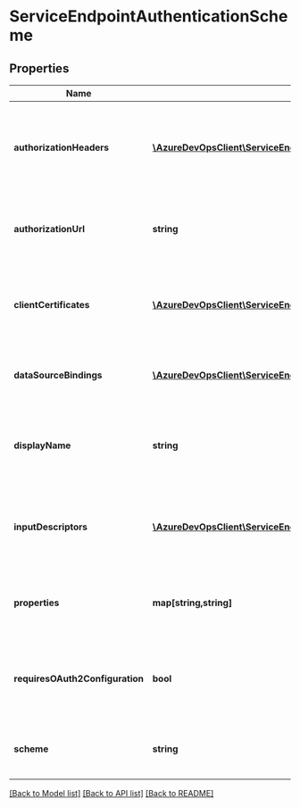 # ServiceEndpointAuthenticationScheme

## Properties
Name | Type | Description | Notes
------------ | ------------- | ------------- | -------------
**authorizationHeaders** | [**\AzureDevOpsClient\ServiceEndpoint\AzureDevOpsClient\ServiceEndpoint\Model\AuthorizationHeader[]**](AuthorizationHeader.md) | Gets or sets the authorization headers of service endpoint authentication scheme. | [optional] 
**authorizationUrl** | **string** | Gets or sets the Authorization url required to authenticate using OAuth2 | [optional] 
**clientCertificates** | [**\AzureDevOpsClient\ServiceEndpoint\AzureDevOpsClient\ServiceEndpoint\Model\ClientCertificate[]**](ClientCertificate.md) | Gets or sets the certificates of service endpoint authentication scheme. | [optional] 
**dataSourceBindings** | [**\AzureDevOpsClient\ServiceEndpoint\AzureDevOpsClient\ServiceEndpoint\Model\DataSourceBinding[]**](DataSourceBinding.md) | Gets or sets the data source bindings of the endpoint. | [optional] 
**displayName** | **string** | Gets or sets the display name for the service endpoint authentication scheme. | [optional] 
**inputDescriptors** | [**\AzureDevOpsClient\ServiceEndpoint\AzureDevOpsClient\ServiceEndpoint\Model\InputDescriptor[]**](InputDescriptor.md) | Gets or sets the input descriptors for the service endpoint authentication scheme. | [optional] 
**properties** | **map[string,string]** | Gets or sets the properties of service endpoint authentication scheme. | [optional] 
**requiresOAuth2Configuration** | **bool** | Gets or sets whether this auth scheme requires OAuth2 configuration or not. | [optional] 
**scheme** | **string** | Gets or sets the scheme for service endpoint authentication. | [optional] 

[[Back to Model list]](../README.md#documentation-for-models) [[Back to API list]](../README.md#documentation-for-api-endpoints) [[Back to README]](../README.md)


